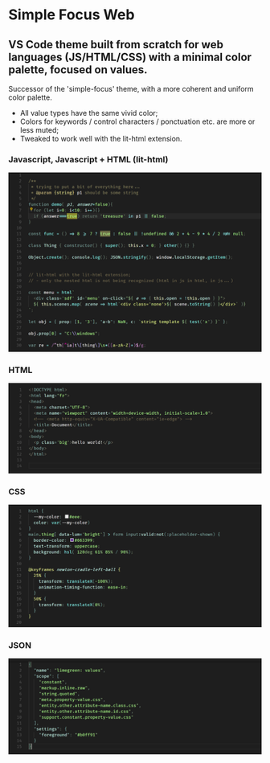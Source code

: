 
# Simple Focus Web

## VS Code theme built from scratch for web languages (JS/HTML/CSS) with a minimal color palette, focused on values.

Successor of the 'simple-focus' theme, with a more coherent and uniform color palette.

- All value types have the same vivid color;
- Colors for keywords / control characters / ponctuation etc. are more or less muted;
- Tweaked to work well with the lit-html extension.


### Javascript, Javascript + HTML (lit-html)

![js screenshot](./screenshots/preview-js.png)

### HTML

![html screenshot](./screenshots/preview-html.png)

### CSS

![css screenshot](./screenshots/preview-css.png)

### JSON

![json screenshot](./screenshots/preview-json.png)
